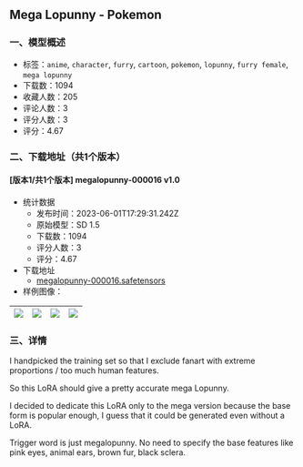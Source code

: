 ## Mega Lopunny - Pokemon
### 一、模型概述

- 标签：`anime`, `character`, `furry`, `cartoon`, `pokemon`, `lopunny`, `furry female`, `mega lopunny`
- 下载数：1094
- 收藏人数：205
- 评论人数：3
- 评分人数：3
- 评分：4.67

### 二、下载地址（共1个版本）

#### [版本1/共1个版本] megalopunny-000016 v1.0

- 统计数据
  - 发布时间：2023-06-01T17:29:31.242Z
  - 原始模型：SD 1.5
  - 下载数：1094
  - 评分人数：3
  - 评分：4.67
- 下载地址
  - [megalopunny-000016.safetensors](https://civitai.com/api/download/models/87135)
- 样例图像：

| <img src="https://image.civitai.com/xG1nkqKTMzGDvpLrqFT7WA/bd717a93-2ed9-428c-a372-43be6305adb2/width=450/995608.jpeg" /> | <img src="https://image.civitai.com/xG1nkqKTMzGDvpLrqFT7WA/e9c8f2e5-68d3-40dd-85ba-11c079e8bc1e/width=450/995560.jpeg" /> | <img src="https://image.civitai.com/xG1nkqKTMzGDvpLrqFT7WA/9ea4b508-096f-4f39-a38e-020f918b3d1c/width=450/995607.jpeg" /> | <img src="https://image.civitai.com/xG1nkqKTMzGDvpLrqFT7WA/7926203c-0202-45b3-985e-31106f2674c4/width=450/995565.jpeg" /> |
| ---- | ---- | ---- | ---- |


### 三、详情
<p>I handpicked the training set so that I exclude fanart with extreme proportions / too much human features.</p><p>So this LoRA should give a pretty accurate mega Lopunny.</p><p>I decided to dedicate this LoRA only to the mega version because the base form is popular enough, I guess that it could be generated even without a LoRA.</p><p>Trigger word is just megalopunny. No need to specify the base features like pink eyes, animal ears, brown fur, black sclera.</p>